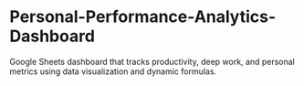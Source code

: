 # Personal-Performance-Analytics-Dashboard

Google Sheets dashboard that tracks productivity, deep work, and personal metrics using data visualization and dynamic formulas.
